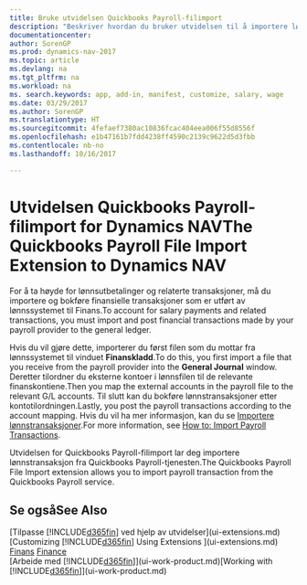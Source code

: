 ```yaml
---
title: Bruke utvidelsen Quickbooks Payroll-filimport
description: "Beskriver hvordan du bruker utvidelsen til å importere lønn og lønnstransaksjoner fra Quickbooks Payroll-tjenesten."
documentationcenter: 
author: SorenGP
ms.prod: dynamics-nav-2017
ms.topic: article
ms.devlang: na
ms.tgt_pltfrm: na
ms.workload: na
ms. search.keywords: app, add-in, manifest, customize, salary, wage
ms.date: 03/29/2017
ms.author: SorenGP
ms.translationtype: HT
ms.sourcegitcommit: 4fefaef7380ac10836fcac404eea006f55d8556f
ms.openlocfilehash: e1b47161b7fdd4238ff4590c2139c9622d5d3fbb
ms.contentlocale: nb-no
ms.lasthandoff: 10/16/2017

---
```

# <a name="the-quickbooks-payroll-file-import-extension-to-dynamics-nav"></a><span data-ttu-id="95325-103">Utvidelsen Quickbooks Payroll-filimport for Dynamics NAV</span><span class="sxs-lookup"><span data-stu-id="95325-103">The Quickbooks Payroll File Import Extension to Dynamics NAV</span></span>
<span data-ttu-id="95325-104">For å ta høyde for lønnsutbetalinger og relaterte transaksjoner, må du importere og bokføre finansielle transaksjoner som er utført av lønnssystemet til Finans.</span><span class="sxs-lookup"><span data-stu-id="95325-104">To account for salary payments and related transactions, you must import and post financial transactions made by your payroll provider to the general ledger.</span></span>

<span data-ttu-id="95325-105">Hvis du vil gjøre dette, importerer du først filen som du mottar fra lønnssystemet til vinduet **Finanskladd**.</span><span class="sxs-lookup"><span data-stu-id="95325-105">To do this, you first import a file that you receive from the payroll provider into the **General Journal** window.</span></span> <span data-ttu-id="95325-106">Deretter tilordner du eksterne kontoer i lønnsfilen til de relevante finanskontiene.</span><span class="sxs-lookup"><span data-stu-id="95325-106">Then you map the external accounts in the payroll file to the relevant G/L accounts.</span></span> <span data-ttu-id="95325-107">Til slutt kan du bokføre lønnstransaksjoner etter kontotilordningen.</span><span class="sxs-lookup"><span data-stu-id="95325-107">Lastly, you post the payroll transactions according to the account mapping.</span></span> <span data-ttu-id="95325-108">Hvis du vil ha mer informasjon, kan du se [Importere lønnstransaksjoner](finance-how-import-payroll-transactions.md).</span><span class="sxs-lookup"><span data-stu-id="95325-108">For more information, see [How to: Import Payroll Transactions](finance-how-import-payroll-transactions.md).</span></span>

<span data-ttu-id="95325-109">Utvidelsen for Quickbooks Payroll-filimport lar deg importere lønnstransaksjon fra Quickbooks Payroll-tjenesten.</span><span class="sxs-lookup"><span data-stu-id="95325-109">The Quickbooks Payroll File Import extension allows you to import payroll transaction from the Quickbooks Payroll service.</span></span>

## <a name="see-also"></a><span data-ttu-id="95325-110">Se også</span><span class="sxs-lookup"><span data-stu-id="95325-110">See Also</span></span>
<span data-ttu-id="95325-111">[Tilpasse [!INCLUDE[d365fin](includes/d365fin_md.md)] ved hjelp av utvidelser](ui-extensions.md)  </span><span class="sxs-lookup"><span data-stu-id="95325-111">[Customizing [!INCLUDE[d365fin](includes/d365fin_md.md)] Using Extensions ](ui-extensions.md)  </span></span>  
<span data-ttu-id="95325-112">[Finans](finance.md)  </span><span class="sxs-lookup"><span data-stu-id="95325-112">[Finance](finance.md)  </span></span>  
<span data-ttu-id="95325-113">[Arbeide med [!INCLUDE[d365fin](includes/d365fin_md.md)]](ui-work-product.md)</span><span class="sxs-lookup"><span data-stu-id="95325-113">[Working with [!INCLUDE[d365fin](includes/d365fin_md.md)]](ui-work-product.md)</span></span>


